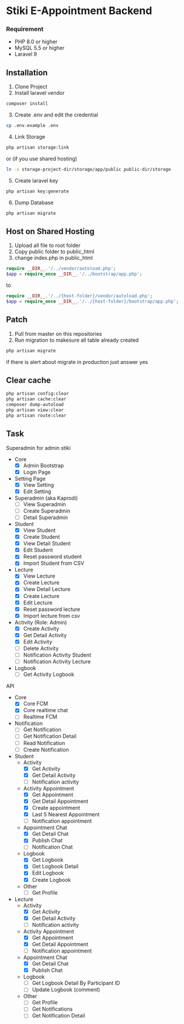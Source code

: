 Stiki E-Appointment Backend
==========

### Requirement
- PHP 8.0 or higher
- MySQL 5.5 or higher
- Laravel 9

## Installation

1. Clone Project
2. Install laravel vendor

```bash
composer install
``` 

3. Create .env and edit the credential

```bash
cp .env.example .env
```

4. Link Storage
```bash
php artisan storage:link
```

or (if you use shared hosting)
```bash
ln -s storage-project-dir/storage/app/public public-dir/storage
``` 

5. Create laravel key

```bash
php artisan key:generate
```

6. Dump Database

```bash
php artisan migrate
```

## Host on Shared Hosting
1. Upload all file to root folder
2. Copy public folder to public_html
3. change index.php in public_html
```php
require __DIR__.'/../vendor/autoload.php';
$app = require_once __DIR__.'/../bootstrap/app.php';
```
to
```php
require __DIR__.'/../{host-folder}/vendor/autoload.php';
$app = require_once __DIR__.'/../{host-folder}/bootstrap/app.php';
```

## Patch
1. Pull from master on this repositories
2. Run migration to makesure all table already created
``` bash
php artisan migrate
```
if there is alert about migrate in production just answer yes


## Clear cache
```bash
php artisan config:clear
php artisan cache:clear
composer dump-autoload
php artisan view:clear
php artisan route:clear
```

## Task

Superadmin for admin stiki
- Core
  - [x] Admin Bootstrap
  - [x] Login Page
- Setting Page
  - [x] View Setting
  - [x] Edit Setting
- Superadmin (aka Kaprodi)
  - [ ] View Superadmin
  - [ ] Create Superadmin
  - [ ] Detail Superadmin
- Student
  - [x] View Student
  - [x] Create Student
  - [x] View Detail Student
  - [x] Edit Student
  - [x] Reset password student
  - [x] Import Student from CSV
- Lecture 
  - [x] View Lecture
  - [x] Create Lecture
  - [x] View Detail Lecture
  - [x] Create Lecture
  - [x] Edit Lecture
  - [x] Reset password lecture
  - [x] Import lecture from csv
- Activity (Role: Admin)
  - [x] Create Activity
  - [x] Get Detail Activity
  - [x] Edit Activity
  - [ ] Delete Activity
  - [ ] Notification Activity Student
  - [ ] Notification Activity Lecture
- Logbook
  - [ ] Get Activity Logbook

API
- Core
    - [x] Core FCM
    - [x] Core realtime chat
    - [ ] Realtime FCM
  
- Notification
  - [ ] Get Notification
  - [ ] Get Notification Detail
  - [ ] Read Notification
  - [ ] Create Notification

- Student
  - Activity
    - [x] Get Activity
    - [x] Get Detail Activity
    - [ ] Notification activity
  - Activity Appointment
    - [x] Get Appointment
    - [x] Get Detail Appointment
    - [x] Create appointment
    - [x] Last 5 Nearest Appointment
    - [ ] Notification appointment
  - Appointment Chat
    - [X] Get Detail Chat
    - [X] Publish Chat
    - [ ] Notification Chat
  - Logbook
    - [x] Get Logbook
    - [x] Get Logbook Detail
    - [X] Edit Logbook
    - [x] Create Logbook
  - Other
    - [ ] Get Profile
    
- Lecture
  - Activity
    - [X] Get Activity
    - [X] Get Detail Activity
    - [ ] Notification activity
  - Activity Appointment
    - [X] Get Appointment
    - [X] Get Detail Appointment
    - [ ] Notification appointment
  - Appointment Chat
    - [X] Get Detail Chat
    - [X] Publish Chat    
  - Logbook
    - [ ] Get Logbook Detail By Participant ID
    - [ ] Update Logbook (comment)
  - Other
    - [ ] Get Profile
    - [ ] Get Notifications
    - [ ] Get Notification Detail
